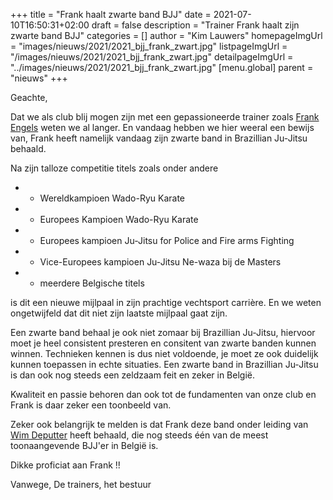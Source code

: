 +++
title = "Frank haalt zwarte band BJJ"
date = 2021-07-10T16:50:31+02:00
draft = false
description = "Trainer Frank haalt zijn zwarte band BJJ"
categories = []
author = "Kim Lauwers"
homepageImgUrl = "images/nieuws/2021/2021_bjj_frank_zwart.jpg"
listpageImgUrl = "/images/nieuws/2021/2021_bjj_frank_zwart.jpg"
detailpageImgUrl = "../images/nieuws/2021/2021_bjj_frank_zwart.jpg"
[menu.global]
    parent = "nieuws"
+++

Geachte,

Dat we als club blij mogen zijn met een gepassioneerde trainer zoals [Frank Engels](https://www.jujitsukeerbergen.be/trainers/#Frank_Engels) weten we al langer.
En vandaag hebben we hier weeral een bewijs van, Frank heeft namelijk vandaag zijn zwarte band in Brazillian Ju-Jitsu behaald.

Na zijn talloze competitie titels zoals onder andere

* - Wereldkampioen Wado-Ryu Karate 
* - Europees Kampioen Wado-Ryu Karate 
* - Europees kampioen Ju-Jitsu for Police and Fire arms Fighting 
* - Vice-Europees kampioen Ju-Jitsu Ne-waza bij de Masters 
* - meerdere Belgische titels

is dit een nieuwe mijlpaal in zijn prachtige vechtsport carrière. En we weten ongetwijfeld dat dit niet zijn laatste mijlpaal gaat zijn.

Een zwarte band behaal je ook niet zomaar bij Brazillian Ju-Jitsu, hiervoor moet je heel consistent presteren en consitent van zwarte banden kunnen winnen.
Technieken kennen is dus niet voldoende, je moet ze ook duidelijk kunnen toepassen in echte situaties.
Een zwarte band in Brazillian Ju-Jitsu is dan ook nog steeds een zeldzaam feit en zeker in België.

Kwaliteit en passie behoren dan ook tot de fundamenten van onze club en Frank is daar zeker een toonbeeld van.

Zeker ook belangrijk te melden is dat Frank deze band onder leiding van [Wim Deputter](https://brasateam.be/wp/about-brasa/wim-deputter/) heeft behaald, die nog steeds één van de meest toonaangevende BJJ'er in België is. 

Dikke proficiat aan Frank !!

Vanwege,
De trainers, het bestuur